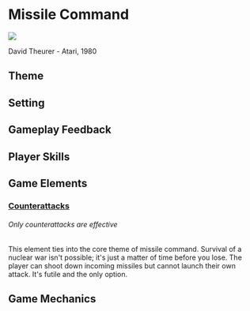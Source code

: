 # Missile Command
![](http://upload.wikimedia.org/wikipedia/en/8/86/A5200_Missile_Command.png)
 
David Theurer - Atari, 1980

## Theme
## Setting
## Gameplay Feedback
## Player Skills

## Game Elements
### [Counterattacks](/elements#Counterattacks)
###### Only counterattacks are effective

This element ties into the core theme of missile command. Survival of a nuclear war isn't possible; it's just a matter of time before you lose. The player can shoot down incoming missiles but cannot launch their own attack. It's futile and the only option.

## Game Mechanics
